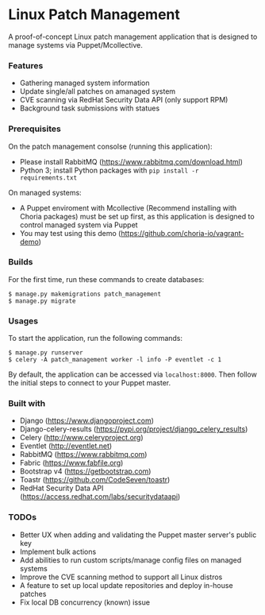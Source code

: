 # Linux Patch Management

A proof-of-concept Linux patch management application that is designed to manage systems via Puppet/Mcollective.

### Features
- Gathering managed system information
- Update single/all patches on amanaged system
- CVE scanning via RedHat Security Data API (only support RPM)
- Background task submissions with statues

### Prerequisites
On the patch management consolse (running this application):
- Please install RabbitMQ (https://www.rabbitmq.com/download.html)
- Python 3; install Python packages with `pip install -r requirements.txt`

On managed systems:
- A Puppet enviroment with Mcollective (Recommend installing with Choria packages) must be set up first, as this application is designed to control managed system via Puppet
- You may test using this demo (https://github.com/choria-io/vagrant-demo)


### Builds
For the first time, run these commands to create databases:

```
$ manage.py makemigrations patch_management
$ manage.py migrate
```

### Usages
To start the application, run the following commands:

```
$ manage.py runserver
$ celery -A patch_management worker -l info -P eventlet -c 1
```

By default, the application can be accessed via `localhost:8000`.
Then follow the initial steps to connect to your Puppet master.

### Built with
- Django (https://www.djangoproject.com)
- Django-celery-results (https://pypi.org/project/django_celery_results)
- Celery (http://www.celeryproject.org)
- Eventlet (http://eventlet.net)
- RabbitMQ (https://www.rabbitmq.com)
- Fabric (https://www.fabfile.org)
- Bootstrap v4 (https://getbootstrap.com)
- Toastr (https://github.com/CodeSeven/toastr)
- RedHat Security Data API (https://access.redhat.com/labs/securitydataapi)

### TODOs
- Better UX when adding and validating the Puppet master server's public key
- Implement bulk actions
- Add abilities to run custom scripts/manage config files on managed systems
- Improve the CVE scanning method to support all Linux distros
- A feature to set up local update repositories and deploy in-house patches
- Fix local DB concurrency (known) issue
